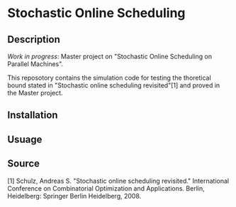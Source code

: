 # Stochastic Online Scheduling

## Description
*Work in progress*: Master project on "Stochastic Online Scheduling on Parallel Machines".

This reposotory contains the simulation code for testing the thoretical bound stated in "Stochastic online scheduling revisited"[1] and proved in the Master project.

## Installation

## Usuage

## Source
[1] Schulz, Andreas S. "Stochastic online scheduling revisited." International Conference on Combinatorial Optimization and Applications. Berlin, Heidelberg: Springer Berlin Heidelberg, 2008.


